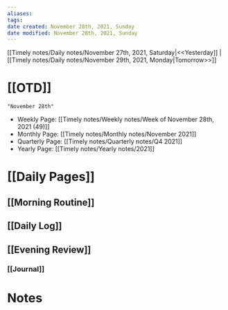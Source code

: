 ```yaml
---
aliases: 
tags: 
date created: November 28th, 2021, Sunday
date modified: November 28th, 2021, Sunday
---
```

[[Timely notes/Daily notes/November 27th, 2021, Saturday|<<Yesterday]] | [[Timely notes/Daily notes/November 29th, 2021, Monday|Tomorrow>>]]

# [[OTD]]

```query
"November 28th"
```

- Weekly Page: [[Timely notes/Weekly notes/Week of November 28th, 2021 (49)]]
- Monthly Page: [[Timely notes/Monthly notes/November 2021]]
- Quarterly Page: [[Timely notes/Quarterly notes/Q4 2021]]
- Yearly Page: [[Timely notes/Yearly notes/2021]]

# [[Daily Pages]]

## [[Morning Routine]]

## [[Daily Log]]

## [[Evening Review]]

### [[Journal]]

# Notes
